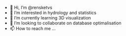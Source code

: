 - 👋 Hi, I’m @rensketvs
- 👀 I’m interested in hydrology and statistics
- 🌱 I’m currently learning 3D visualization
- 💞️ I’m looking to collaborate on database optimalisation
- 📫 How to reach me ...

<!---
rensketvs/rensketvs is a ✨ special ✨ repository because its `README.md` (this file) appears on your GitHub profile.
You can click the Preview link to take a look at your changes.
--->
